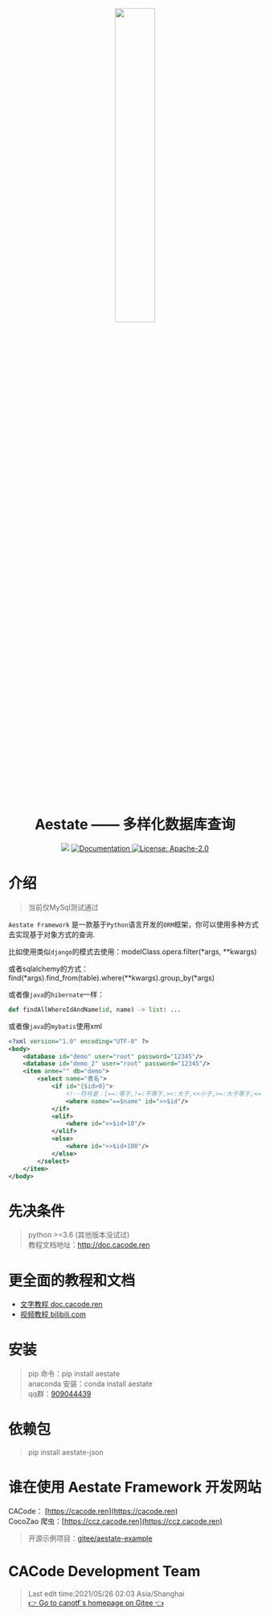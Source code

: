 <p align="center">
<img width="40%" src="https://summer-publiced.oss-cn-hangzhou.aliyuncs.com/logos/logo_framework_tr.png"/>
</p>
<h1 align="center">Aestate —— 多样化数据库查询</h1>
<p align="center">
  <img src="https://img.shields.io/badge/python-%3E%3D%203.6-blue.svg" />
  <a href="http://doc.cacode.ren">
    <img alt="Documentation" src="https://img.shields.io/badge/documentation-yes-brightgreen.svg" target="_blank" />
  </a>
  <a href="https://gitee.com/cacode_cctvadmin/summer-python/blob/main/LICENSE">
    <img alt="License: Apache-2.0" src="https://img.shields.io/badge/License-Apache--2.0-yellow.svg" target="_blank" />
  </a>
</p>

# 介绍

> 当前仅MySql测试通过

`Aestate Framework` 是一款基于`Python`语言开发的`ORM`框架，你可以使用多种方式去实现基于对象方式的查询.

比如使用类似`django`的模式去使用：modelClass.opera.filter(*args, **kwargs)

或者sqlalchemy的方式：find(*args).find_from(table).where(**kwargs).group_by(*args)

或者像`java`的`hibernate`一样：

```python
def findAllWhereIdAndName(id, name) -> list: ...
```

或者像`java`的`mybatis`使用xml

```xml
<?xml version="1.0" encoding="UTF-8" ?>
<body>
    <database id="demo" user="root" password="12345"/>
    <database id="demo_2" user="root" password="12345"/>
    <item anme="" db="demo">
        <select name="表名">
            <if id="{$id>0}">
                <!--符号是：[==:等于,!=:不等于,>>:大于,<<小于,>=:大于等于,<=:小于等于,^^:like,!^:not like]-->
                <where name="==$name" id=">>$id"/>
            </if>
            <elif>
                <where id=">>$id+10"/>
            </elif>
            <else>
                <where id=">>$id+100"/>
            </else>
        </select>
    </item>
</body>
```

# 先决条件

> python >=3.6 (其他版本没试过)  
> 教程文档地址：http://doc.cacode.ren

# 更全面的教程和文档

- [文字教程 doc.cacode.ren](http://doc.cacode.ren)
- [视频教程 bilibili.com](https://www.bilibili.com/video/BV1gq4y1E7Fs/)

# 安装

> pip 命令：pip install aestate  
> anaconda 安装：conda install aestate  
> qq群：[909044439](https://jq.qq.com/?_wv=1027&k=EK7YEXmh)

# 依赖包

> pip install aestate-json

# 谁在使用 Aestate Framework 开发网站

CACode： [https://cacode.ren](https://cacode.ren)  
CocoZao 爬虫：[https://ccz.cacode.ren](https://ccz.cacode.ren)
> 开源示例项目：[gitee/aestate-example](https://gitee.com/canotf/aestate-example)

# CACode Development Team

> Last edit time:2021/05/26 02:03 Asia/Shanghai   
> [👉 Go to canotf`s homepage on Gitee 👈](https://gitee.com/canotf)

